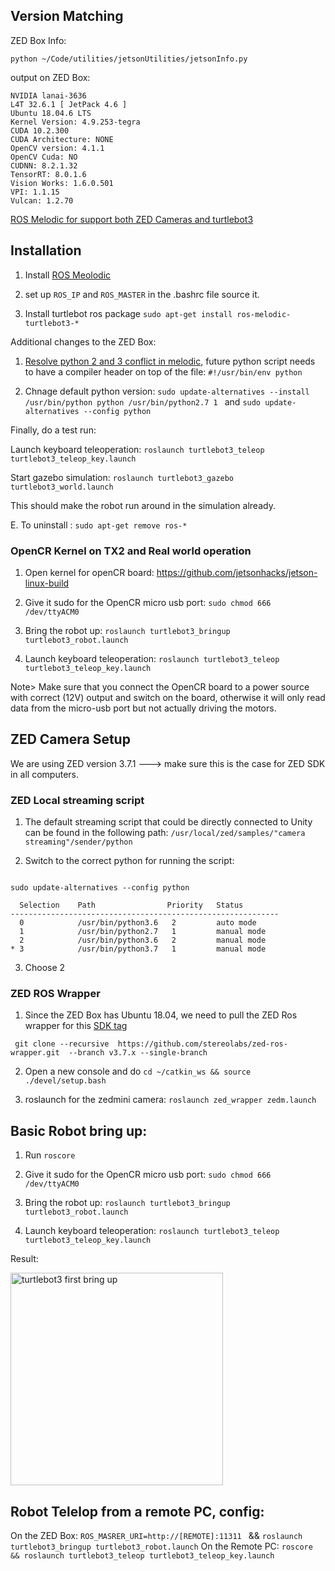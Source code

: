## Version Matching

ZED Box Info:
```console
python ~/Code/utilities/jetsonUtilities/jetsonInfo.py
```

output on ZED Box:
```console
NVIDIA lanai-3636
L4T 32.6.1 [ JetPack 4.6 ]
Ubuntu 18.04.6 LTS
Kernel Version: 4.9.253-tegra
CUDA 10.2.300
CUDA Architecture: NONE
OpenCV version: 4.1.1
OpenCV Cuda: NO
CUDNN: 8.2.1.32
TensorRT: 8.0.1.6
Vision Works: 1.6.0.501
VPI: 1.1.15
Vulcan: 1.2.70

```

[ROS Melodic for support both ZED Cameras and turtlebot3](https://www.stereolabs.com/docs/ros/)


## Installation


1. Install [ROS Meolodic](https://github.com/jetsonhacks/installROS) 

2. set up ```ROS_IP``` and ```ROS_MASTER``` in the .bashrc file
source it.

3. Install turtlebot ros package ``` sudo apt-get install ros-melodic-turtlebot3-* ```

Additional changes to the ZED Box:

1. [Resolve python 2 and 3 conflict in melodic](https://gist.github.com/azidanit/9950aa5408acdbe25f0ec431654da8d6), future python script needs to have a compiler header on top of the file: ```#!/usr/bin/env python```

2. Chnage default python version: ```sudo update-alternatives --install /usr/bin/python python /usr/bin/python2.7 1 ```  and 
```sudo update-alternatives --config python ```

Finally, do a test run:

Launch keyboard teleoperation: ```roslaunch turtlebot3_teleop turtlebot3_teleop_key.launch``` 

 Start gazebo simulation: ```roslaunch turtlebot3_gazebo turtlebot3_world.launch```

This should make the robot run around in the simulation already.

E. To uninstall : ```sudo apt-get remove ros-*```

### OpenCR Kernel on TX2 and Real world operation

1. Open kernel for openCR board: https://github.com/jetsonhacks/jetson-linux-build

2. Give it sudo for the OpenCR micro usb port:  ```sudo chmod 666 /dev/ttyACM0  ```

3. Bring the robot up: ```roslaunch turtlebot3_bringup turtlebot3_robot.launch``` 

4. Launch keyboard teleoperation: ```roslaunch turtlebot3_teleop turtlebot3_teleop_key.launch``` 


Note> Make sure that you connect the OpenCR board to a power source with correct (12V) output and switch on the board, otherwise it will only read data from the micro-usb port but not actually driving the motors.

## ZED Camera Setup 

We are using ZED version 3.7.1 ---> make sure this is the case for ZED SDK in all computers.

### ZED Local streaming script

1. The default streaming script that could be directly connected to Unity can be found in the following path: 
```/usr/local/zed/samples/"camera streaming"/sender/python```

2. Switch to the correct python for running the script: 

```console 

sudo update-alternatives --config python

  Selection    Path                Priority   Status
------------------------------------------------------------
  0            /usr/bin/python3.6   2         auto mode
  1            /usr/bin/python2.7   1         manual mode
  2            /usr/bin/python3.6   2         manual mode
* 3            /usr/bin/python3.7   1         manual mode

```

3. Choose 2

### ZED ROS Wrapper

1. Since the ZED Box has Ubuntu 18.04, we need to pull the ZED Ros wrapper for this [SDK tag](https://github.com/stereolabs/zed-ros-wrapper/tree/v3.7.x)

```console
 git clone --recursive  https://github.com/stereolabs/zed-ros-wrapper.git  --branch v3.7.x --single-branch
```

2. Open a new console and do ```cd ~/catkin_ws && source ./devel/setup.bash```

3. roslaunch for the zedmini camera: ```roslaunch zed_wrapper zedm.launch```


## Basic Robot bring up:


1. Run ```roscore```

2. Give it sudo for the OpenCR micro usb port:  ```sudo chmod 666 /dev/ttyACM0  ```

3. Bring the robot up: ```roslaunch turtlebot3_bringup turtlebot3_robot.launch``` 

4. Launch keyboard teleoperation: ```roslaunch turtlebot3_teleop turtlebot3_teleop_key.launch``` 

Result: 

  <img src="../images/01_first_bringup_turtlebot3.gif"
          alt="turtlebot3 first bring up"
          style="float: center;  height:340px" />

## Robot Telelop from a remote PC, config:

On the ZED Box: ```ROS_MASRER_URI=http://[REMOTE]:11311 ``` && ```roslaunch turtlebot3_bringup turtlebot3_robot.launch```
On the Remote PC: ```roscore && roslaunch turtlebot3_teleop turtlebot3_teleop_key.launch```